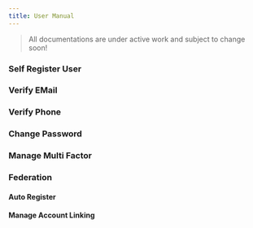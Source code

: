 ```yaml
---
title: User Manual
---
```


> All documentations are under active work and subject to change soon!

### Self Register User

### Verify EMail

### Verify Phone

### Change Password

### Manage Multi Factor

### Federation

#### Auto Register

#### Manage Account Linking

